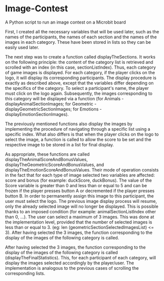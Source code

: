 # Image-Contest
A Python script to run an image contest on a Microbit board

First, I created all the necessary variables that will be used later, such as the names of the participants, the names of each section and the names of the images in each category. These have been stored in lists so they can be easily used later.

The next step was to create a function called displayTheSections. It works on the following principle: the content of the category list is retrieved and scrolled with an index (in this case, sectionListIndex). Thus, each category of game images is displayed. For each category, if the player clicks on the logo, it will display its corresponding participants. The display procedure is exactly as described above, except that the variables differ depending on the specifics of the category. To select a participant's name, the player must click on the logo again. Subsequently, the images corresponding to this category will be displayed via a function (for Animals - displayAnimalSectionImages; for Geometric - displayGeometricSectionImages; for Emotions - displayEmotionSectionImages).

The previously mentioned functions also display the images by implementing the procedure of navigating through a specific list using a specific index. What also differs is that when the player clicks on the logo to select the image, a function is called to allow the score to be set and the respective image to be stored in a list for final display.

As appropriate, these functions are called displayTheAnimalScoreAndBonusValues, displayTheGeometricScoreAndBonusValues, and displayTheEmotionScoreAndBonusValues. Their mode of operation consists in the fact that for each type of image selected two variables are affected: score and bonus (for example: duckScore, duckBonus). The value of the Score variable is greater than 0 and less than or equal to 5 and can be frozen if the player presses button A or decremented if the player presses button B. In order to permanently assign this image to this participant, the user must select the logo. The previous image display process will resume, only the already selected image will no longer be displayed. This is possible thanks to an imposed condition (for example: animalSectionListIndex other than 0, ...). The user can select a maximum of 3 images. This was done at the implementation level, provided that the number of selected images is less than or equal to 3. (eg: len (geometricSectionSelectedImagesList) <= 3). After having selected the 3 images, the function corresponding to the display of the images of the following category is called.

After having selected the 3 images, the function corresponding to the display of the images of the following category is called (displayTheFinalStatistics). This, for each participant of each category, will display the images selected accordingly by the player/user. The implementation is analogous to the previous cases of scrolling the corresponding lists.
